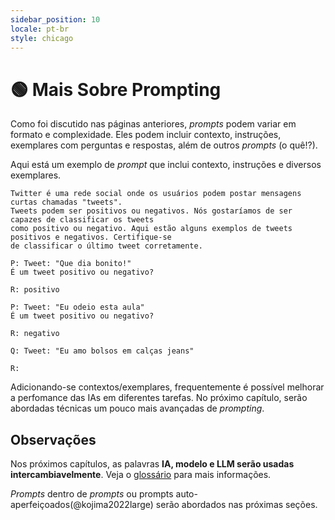 ```yaml
---
sidebar_position: 10
locale: pt-br
style: chicago
---
```


# 🟢 Mais Sobre Prompting

Como foi discutido nas páginas anteriores, *prompts* podem variar em formato e complexidade. Eles podem incluir contexto, instruções, exemplares com perguntas e respostas, além de outros *prompts* (o quê!?).

Aqui está um exemplo de *prompt* que inclui contexto, instruções e diversos exemplares.

```text
Twitter é uma rede social onde os usuários podem postar mensagens curtas chamadas "tweets".
Tweets podem ser positivos ou negativos. Nós gostaríamos de ser capazes de classificar os tweets
como positivo ou negativo. Aqui estão alguns exemplos de tweets positivos e negativos. Certifique-se
de classificar o último tweet corretamente.

P: Tweet: "Que dia bonito!"
É um tweet positivo ou negativo?

R: positivo

P: Tweet: "Eu odeio esta aula"
É um tweet positivo ou negativo?

R: negativo

Q: Tweet: "Eu amo bolsos em calças jeans"

R:

```


Adicionando-se contextos/exemplares, frequentemente é possível melhorar a perfomance das IAs
em diferentes tarefas. No próximo capítulo, serão abordadas técnicas um pouco mais avançadas de *prompting*.

## Observações


Nos próximos capítulos, as palavras **IA, modelo e LLM serão usadas intercambiavelmente**. Veja o [glossário](https://learnprompting.org/docs/vocabulary) para mais informações.

*Prompts* dentro de *prompts* ou prompts auto-aperfeiçoados(@kojima2022large) serão abordados nas próximas seções.
